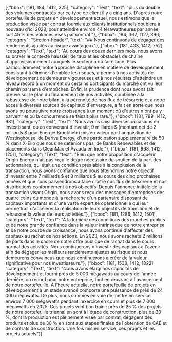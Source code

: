 [{"bbox": [181, 184, 1412, 325], "category": "Text", "text": "plus du double des volumes contractés par ce type de client il y a cinq ans. D'après notre portefeuille de projets en développement actuel, nous estimons que la production visée par contrat fournie aux clients institutionnels doublera à nouveau d'ici 2028, pour atteindre environ 44 térawattheures par année, soit 45 % des volumes visés par contrat."}, {"bbox": [184, 362, 1127, 396], "category": "Section-header", "text": "## Nous continuons de dégager des rendements ajustés au risque avantageux"}, {"bbox": [181, 433, 1412, 752], "category": "Text", "text": "Au cours des douze derniers mois, nous avons su braver le contexte haussier de taux et les obstacles de chaîne d'approvisionnement auxquels le secteur a dû faire face. Plus particulièrement, notre approche disciplinée en matière de développement, consistant à éliminer d'emblée les risques, a permis à nos activités de développement de demeurer vigoureuses et à nos résultats d'atteindre un niveau record à un moment où certains participants du marché ont vu leur chemin parsemé d'embûches. Enfin, la prudence dont nous avons fait preuve sur le plan du financement de nos activités, combinée à la robustesse de notre bilan, à la pérennité de nos flux de trésorerie et à notre accès à diverses sources de capitaux d'envergure, a fait en sorte que nous avons pu poursuivre notre croissance à un moment où d'autres n'ont pu y parvenir et où la concurrence se faisait plus rare."}, {"bbox": [181, 789, 1412, 931], "category": "Text", "text": "Nous avons saisi diverses occasions en investissant, ou en convenant d'investir, 9 milliards $ (montant net de 2 milliards $ pour Énergie Brookfield) mis en valeur par l'acquisition de Westinghouse, de Deriva Energy, d'une participation supplémentaire de 50 % dans X-Elio que nous ne détenions pas, de Banks Renewables et de placements dans CleanMax et Avaada en Inde."}, {"bbox": [181, 968, 1412, 1251], "category": "Text", "text": "Bien que notre proposition d'acquérir Origin Energy n'ait pas reçu le degré nécessaire de soutien de la part des actionnaires, qui était une condition préalable à la conclusion de la transaction, nous avons confiance que nous atteindrons notre objectif d'investir entre 7 milliards $ et 8 milliards $ au cours des cinq prochaines années et que nous parviendrons à faire croître nos flux de trésorerie et nos distributions conformément à nos objectifs. Depuis l'annonce initiale de la transaction visant Origin, nous avons reçu des messages d'entreprises des quatre coins du monde à la recherche d'un partenaire disposant de capitaux importants et d'une vaste expertise opérationnelle qui leur permettrait d'accélérer la réalisation de leurs objectifs de transition et de rehausser la valeur de leurs activités."}, {"bbox": [181, 1286, 1412, 1501], "category": "Text", "text": "À la lumière des conditions des marchés publics et de notre grande confiance dans la valeur intrinsèque de notre entreprise et de notre courbe de croissance, nous avons continué d'affecter des capitaux au rachat de nos actions. En 2023, nous avons racheté 2 millions de parts dans le cadre de notre offre publique de rachat dans le cours normal des activités. Nous continuerons d'investir des capitaux à l'avenir afin de dégager les meilleurs rendements ajustés au risque et nous demeurons convaincus que nous continuerons à créer de la valeur significative pour nos investisseurs."}, {"bbox": [181, 1538, 1412, 1822], "category": "Text", "text": "Nous avons élargi nos capacités de développement et fourni près de 5 000 mégawatts au cours de l'année dernière, un record pour notre entreprise, tout en œuvrant à l'avancement de notre portefeuille. À l'heure actuelle, notre portefeuille de projets en développement à un stade avancé comporte une puissance de près de 24 000 mégawatts. De plus, nous sommes en voie de mettre en service environ 7 000 mégawatts pendant l'exercice en cours et plus de 7 000 mégawatts en 2025. Ces projets vont bon train : près de 25 % des projets de notre portefeuille triennal en sont à l'étape de construction, plus de 20 %, dont la production est pleinement visée par contrat, dégagent des produits et plus de 30 % en sont aux étapes finales de l'obtention de CAÉ et de contrats de construction. Une fois mis en service, ces projets et les projets actuels"}]